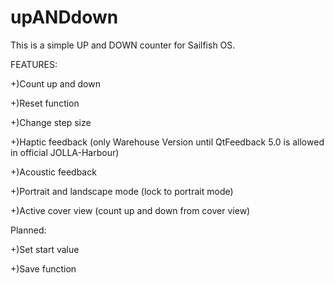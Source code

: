 upANDdown
=========
This is a simple UP and DOWN counter for Sailfish OS. 

FEATURES:

+)Count up and down 

+)Reset function

+)Change step size 

+)Haptic feedback (only Warehouse Version until QtFeedback 5.0 is allowed in official JOLLA-Harbour)

+)Acoustic feedback

+)Portrait and landscape mode (lock to portrait mode)

+)Active cover view (count up and down from cover view)

Planned:

+)Set start value 

+)Save function
